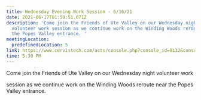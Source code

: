 ```yaml
---
title: Wednesday Evening Work Session - 6/16/21
date: 2021-06-17T01:59:51.071Z
description: '﻿Come join the Friends of Ute Valley on our Wednesday night
  volunteer work session as we continue work on the Winding Woods reroute near
  the Popes Valley entrance. '
meetingLocation:
  predefinedLocation: 5
link: https://www.cervistech.com/acts/console.php?console_id=0132&console_type=event_list&res_code=iTqXuE&ht=1
time: 5:30 PM
---
```


Come join the Friends of Ute Valley on our Wednesday night volunteer work

session as we continue work on the Winding Woods reroute near the Popes
Valley entrance.
